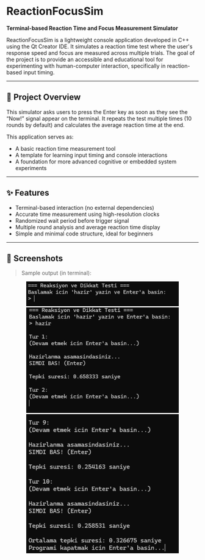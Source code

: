# ReactionFocusSim  
**Terminal-based Reaction Time and Focus Measurement Simulator**  

ReactionFocusSim is a lightweight console application developed in C++ using the Qt Creator IDE. It simulates a reaction time test where the user's response speed and focus are measured across multiple trials. The goal of the project is to provide an accessible and educational tool for experimenting with human-computer interaction, specifically in reaction-based input timing.

---

## 🧠 Project Overview

This simulator asks users to press the Enter key as soon as they see the “Now!” signal appear on the terminal. It repeats the test multiple times (10 rounds by default) and calculates the average reaction time at the end.

This application serves as:
- A basic reaction time measurement tool  
- A template for learning input timing and console interactions  
- A foundation for more advanced cognitive or embedded system experiments  

---

## ✨ Features

- Terminal-based interaction (no external dependencies)  
- Accurate time measurement using high-resolution clocks  
- Randomized wait period before trigger signal  
- Multiple round analysis and average reaction time display  
- Simple and minimal code structure, ideal for beginners  

---

## 📸 Screenshots

> Sample output (in terminal):

<p align="center">
  <img src="Photo's/1.png" alt="Screenshot 1" width="400"/><br>
  <img src="Photo's/2.png" alt="Screenshot 2" width="400"/><br/>
  <img src="Photo's/3.png" alt="Screenshot 3" width="400"/>
</p>
